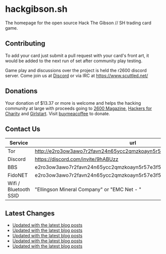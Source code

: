 # hackgibson.sh
The homepage for the open source Hack The Gibson // SH trading card game.


## Contributing

To add your card just submit a pull request with your card's front art, it would be added to the next run of set after community play testing.

Game play and discussions over the project is held the r2600 discord server. Come join us at [Discord](https://discord.com/invite/9hABUzz) or via IRC at https://www.scuttled.net/


## Donations

Your donation of $13.37 or more is welcome and helps the hacking community at large with proceeds going to [2600 Magazine](https://2600.com/), [Hackers for Charity](https://hackersforcharity.org) and [Girlstart](https://girlstart.org).  Visit [buymeacoffee](https://www.buymeacoffee.com/hackgibson.sh) to donate.


## Contact Us

Service | url
-|-
Tor | http://e2ro3ow3awo7r2favn24n65ycc2qmzkoayn5r57e3f56nvjwdcgg32ad.onion
Discord | https://discord.com/invite/9hABUzz
BBS | e2ro3ow3awo7r2favn24n65ycc2qmzkoayn5r57e3f56nvjwdcgg32ad.onion:23
FidoNET | e2ro3ow3awo7r2favn24n65ycc2qmzkoayn5r57e3f56nvjwdcgg32ad.onion:24554
Wifi / Bluetooth SSID | "Ellingson Mineral Company" or "EMC Net - <fidonet address>"

## Latest Changes
<!-- BLOG-POST-LIST:START -->
- [Updated with the latest blog posts](https://github.com/DFW2600/hackgibson.sh/commit/1db1f0ecea3c91a16611ee8f146de46d45e443e6)
- [Updated with the latest blog posts](https://github.com/DFW2600/hackgibson.sh/commit/1cf47ac29d968d0c7d08a8a3e66d188f58f39b49)
- [Updated with the latest blog posts](https://github.com/DFW2600/hackgibson.sh/commit/0c5c4ecfafda5bc3decf112c4d484a0b7dc4583f)
- [Updated with the latest blog posts](https://github.com/DFW2600/hackgibson.sh/commit/22fb70e07db4808758c19c5ca146977e2e3b1156)
- [Updated with the latest blog posts](https://github.com/DFW2600/hackgibson.sh/commit/067970544ebec14003062cb4c7ea8a006719ee0f)
<!-- BLOG-POST-LIST:END -->
